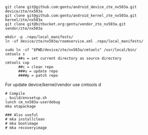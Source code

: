     git clone git@github.com:gentu/android_device_zte_nx503a.git device/zte/nx503a
    git clone git@github.com:gentu/android_kernel_zte_nx503a.git kernel/zte/nx503a
    git clone git@bitbucket.org:gentu/vendor_zte_nx503a.git vendor/zte/nx503a

    mkdir -p .repo/local_manifests/
    ln -sf device/zte/nx503a/roomservice.xml .repo/local_manifests/

    sudo ln -sf "$PWD/device/zte/nx503a/cmtools" /usr/local/bin/
    cmtools s
          ##s = set current directory as source directory
    cmtools cup
          ##c = clean repo
          ###u = update repo
          ####p = patch repo

For update device/kernel/vendor use
    cmtools d

    # Compile
    . build/envsetup.sh
    lunch cm_nx503a-userdebug
    mka otapackage

    ### Also useful
    # mka installclean
    # mka bootimage
    # mka recoveryimage

